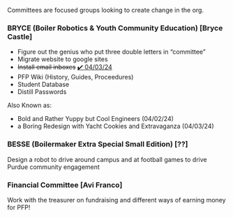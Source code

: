 Committees are focused groups looking to create change in the org.

### BRYCE (Boiler Robotics & Youth Community Education) [Bryce Castle] <a href="#BRYCE"></a>
- Figure out the genius who put three double letters in “committee”
- Migrate website to google sites
- ~~Install email inboxes~~ [✔️ 04/03/24](emails.md)
- PFP Wiki (History, Guides, Proceedures)
- Student Database
- Distill Passwords

Also Known as:
  - Bold and Rather Yuppy but Cool Engineers (04/02/24)
  - a Boring Redesign with Yacht Cookies and Extravaganza (04/03/24)

### BESSE (Boilermaker Extra Special Small Edition) [??] <a href="#BESSE"></a>
Design a robot to drive around campus and at football games to drive Purdue community engagement

### Financial Committee [Avi Franco] <a href="#MONEY"></a>
Work with the treasurer on fundraising and different ways of earning money for PFP! 
